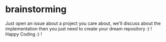 # brainstorming
Just open an issue about a project you care about, we'll discuss about the implementation then you just need to create your dream repository :) ! Happy Coding :) !
